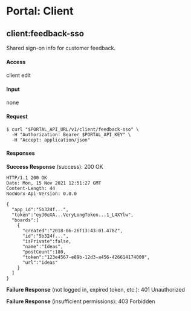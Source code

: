 # Portal: Client

## client:feedback-sso
Shared sign-on info for customer feedback.

#### Access
client edit

#### Input
none

#### Request
```
$ curl "$PORTAL_API_URL/v1/client/feedback-sso" \
  -H "Authorization: Bearer $PORTAL_API_KEY" \
  -H "Accept: application/json"
```

#### Responses
**Success Response** (success): 200 OK
```
HTTP/1.1 200 OK
Date: Mon, 15 Nov 2021 12:51:27 GMT
Content-Length: 44
NocWorx-Api-Version: 0.0.0

{
  "app_id":"5b324f...",
  "token":"eyJ0eXA...VeryLongToken...1_L4XYlw",
  "boards":[
    {
      "created":"2018-06-26T13:43:01.478Z",
      "id":"5b324f...",
      "isPrivate":false,
      "name":"Ideas",
      "postCount":180,
      "token":"123e4567-e89b-12d3-a456-426614174000",
      "url":"ideas"
    }
  ]
}
```

**Failure Response** (not logged in, expired token, etc.): 401 Unauthorized

**Failure Response** (insufficient permissions): 403 Forbidden
